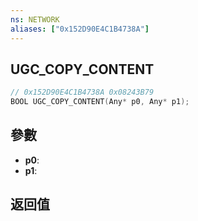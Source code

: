 ```yaml
---
ns: NETWORK
aliases: ["0x152D90E4C1B4738A"]
---
```

## UGC_COPY_CONTENT

```c
// 0x152D90E4C1B4738A 0x08243B79
BOOL UGC_COPY_CONTENT(Any* p0, Any* p1);
```

## 參數
* **p0**: 
* **p1**: 

## 返回值
